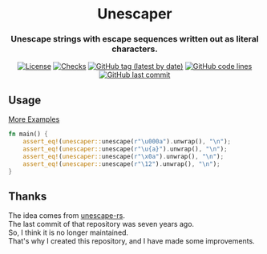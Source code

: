 <div align="center">

# Unescaper
### Unescape strings with escape sequences written out as literal characters.

[![License](https://img.shields.io/badge/License-GPLv3-blue.svg)](https://www.gnu.org/licenses/gpl-3.0)
[![Checks](https://github.com/hack-ink/unescaper/workflows/checks/badge.svg)](https://github.com/hack-ink/unescaper/actions/workflows/checks.yml)
[![GitHub tag (latest by date)](https://img.shields.io/github/v/tag/hack-ink/unescaper)](https://github.com/hack-ink/unescaper/tags)
[![GitHub code lines](https://tokei.rs/b1/github/hack-ink/unescaper)](https://github.com/hack-ink/unescaper)
[![GitHub last commit](https://img.shields.io/github/last-commit/hack-ink/unescaper?color=red&style=plastic)](https://github.com/hack-ink/unescaper)

</div>

## Usage
[More Examples](src/test.rs)
```rust
fn main() {
	assert_eq!(unescaper::unescape(r"\u000a").unwrap(), "\n");
	assert_eq!(unescaper::unescape(r"\u{a}").unwrap(), "\n");
	assert_eq!(unescaper::unescape(r"\x0a").unwrap(), "\n");
	assert_eq!(unescaper::unescape(r"\12").unwrap(), "\n");
}
```

## Thanks
The idea comes from [unescape-rs](https://github.com/saghm/unescape-rs).<br>
The last commit of that repository was seven years ago.<br>
So, I think it is no longer maintained.<br>
That's why I created this repository, and I have made some improvements.
